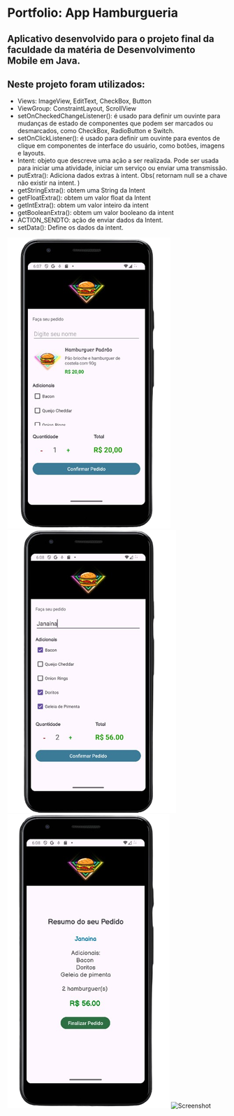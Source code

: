 # Portfolio: App Hamburgueria

## Aplicativo desenvolvido para o projeto final da faculdade da matéria de Desenvolvimento Mobile em Java.

## Neste projeto foram utilizados:

- Views: ImageView, EditText, CheckBox, Button
- ViewGroup: ConstraintLayout, ScrollView
- setOnCheckedChangeListener(): é usado para definir um ouvinte para mudanças de estado de componentes que podem ser marcados ou desmarcados, como CheckBox, RadioButton e Switch.
- setOnClickListener(): é usado para definir um ouvinte para eventos de clique em componentes de interface do usuário, como botões, imagens e layouts.
- Intent: objeto que descreve uma ação a ser realizada. Pode ser usada para iniciar uma atividade, iniciar um serviço ou enviar uma transmissão. 
- putExtra(): Adiciona dados extras à intent. Obs( retornam null se a chave não existir na intent. )
- getStringExtra(): obtem uma String da Intent
- getFloatExtra(): obtem um valor float da Intent
- getIntExtra(): obtem um valor inteiro da intent
- getBooleanExtra(): obtem um valor booleano da intent
- ACTION_SENDTO: ação de enviar dados da Intent.
- setData(): Define os dados da intent.

![Screenshot](app/src/main/res/drawable/hamburgueria11.png)
![Screenshot](app/src/main/res/drawable/hamburgueria22.png)
![Screenshot](app/src/main/res/drawable/hamburgueria33.png)
![Screenshot](app/src/main/res/drawable/hamburgueria44.png)
